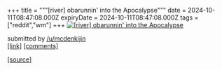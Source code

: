 +++
title = """[river] obarunnin' into the Apocalypse"""
date = 2024-10-11T08:47:08.000Z
expiryDate = 2024-10-11T08:47:08.000Z
tags = ["reddit","wm"]
+++
[![[river] obarunnin' into the Apocalypse ](https://preview.redd.it/4md63oiga3ud1.png?width=640&crop=smart&auto=webp&s=2ba5eb2e41591d947e3fd37032c5dff57eb92b3f "[river] obarunnin' into the Apocalypse ")](https://www.reddit.com/r/unixporn/comments/1g15a3k/river_obarunnin_into_the_apocalypse/)

submitted by [/u/mcdenkijin](https://www.reddit.com/user/mcdenkijin)  
[\[link\]](https://i.redd.it/4md63oiga3ud1.png) [\[comments\]](https://www.reddit.com/r/unixporn/comments/1g15a3k/river_obarunnin_into_the_apocalypse/)

[[source]](https://www.reddit.com/r/unixporn/comments/1g15a3k/river_obarunnin_into_the_apocalypse/)
